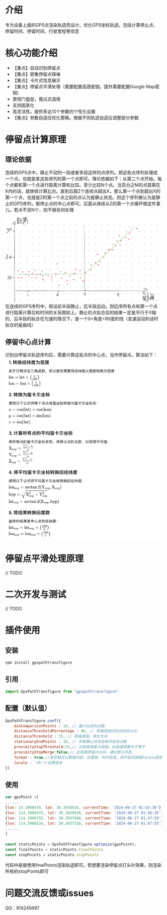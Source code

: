 # 介绍
专为设备上报的GPS点渲染轨迹而设计。优化GPS坐标轨迹。包括计算停止点、停留时间、停留时间、行驶里程等信息

# 核心功能介绍
- 【重点】自动识别停留点
- 【重点】密集停留点降噪
- 【重点】卡片式信息展示
- 【重点】停留点平滑处理（需要配置高德密钥。国外需要配置Google Map密钥）
- 使用门槛低，傻瓜式调用
- 支持国家化
- 高灵活性。提供多达10个参数的个性化设置
- 【重点】参数自适应优化策略。根据不同轨迹自适应调整部分参数

# 停留点计算原理
## 理论依据
连续的GPS点中，静止不动的一段或者多段这样的点序列。把这些点序列处理成一个点，也就是拿这些序列的第一个点即可。理论依据如下：从第二个点开始，每个点都和第一个点进行距离计算和比较。至少比较N个点。当百分之M的点距离在X内的话，就继续计算比对。直到后面Z个连续点超出X，那么第一个点到超出X的第一个点，也就是Z的第一个点之前的点认为是静止状态。则这个序列被认为是静止的GPS序列，取停止点的中心点即可。后面从继续从Z的第一个点循环做这件事儿。若点不足N个，则不做任何处理

![stoppoint.png](/doc/stoppoint.png)
在连续的GPS序列中，假设前半段静止，后半段运动。则后序所有点和第一个点进行距离计算后和时间的关系图如上。静止的点拟合后的结果一定是平行于X轴的，后半段的拟合在匀速的情况下，是一个0<角度<90度的线（变速运动的话时拟合的是曲线）

## 停留中心点计算
识别出停留点轨迹序列后，需要计算这些点的中心点，当作停留点。算法如下：
![centerpoint.png](/doc/centerpoint.png)

# 停留点平滑处理原理
// TODO

# 二次开发与测试
// TODO

# 插件使用
## 安装
``` shell
npm install gpspathtransfigure
```
## 引用
``` javascript
import GpsPathTransfigure from "gpspathtransfigure"
```
## 配置（默认值）
``` javascript
GpsPathTransfigure.conf({
    minComparisonPoints : 10, // 最少比较的点数
    distanceThresholdPercentage : 90, // 距离阈值内的点的百分比
    distanceThreshold : 35, // 距离阈值，单位为米
    stationaryEndPoints : 10, // 判断静止状态结束的连续点数
    proximityStopThreshold:35,// 近距离停留点阈值。此值通常要大于等于
    proximityStopMerge:false,// 近距离停留点合并。建议默认开启
    format : true,//是否格式化数据内容。如里程、时间信息。若开启则根据locale配置输出对应国家语言的信息的内容
    locale : 'zh'//设置语言
})
```
## 使用
``` javascript
var gpsPoint =[
......
{lon: 14.3908478, lat: 38.3038816, currentTime: '2024-06-27 01:43:36'},
{lon: 114.3908478, lat: 38.3038816, currentTime: '2024-06-27 01:46:35'},
{lon: 114.3906792, lat: 38.3037608, currentTime: '2024-06-27 01:47:50'},
{lon: 114.3906634, lat: 38.3037528, currentTime: '2024-06-27 01:47:55'},
......
]

const staticPoints = GpsPathTransfigure.optimize(gpsPoint);
const finalPoints = staticPoints.finalPoints
const stopPoints = staticPoints.stopPoints
```
代码中直接使用finalPoints渲染轨迹即可。若想要渲染停留点打头针效果，则渲染所有的stopPoints即可

# 问题交流反馈或issues
 QQ：914245697